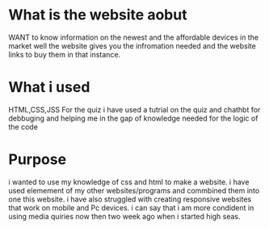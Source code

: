 # What is the website aobut

WANT to know information on the newest and the affordable devices in the market well the website gives you the infromation needed and the website links to buy them in that instance. 


# What i used
HTML,CSS,JSS For the quiz i have used a tutrial on the quiz  and  chathbt for debbuging and helping me in the gap of knowledge needed for the logic of the code



# Purpose 
 i wanted to use my knowledge of css and html to make a website. i have used elemement of my other websites/programs  and commbined them into one this website. i have also struggled with creating responsive websites that work on mobile and Pc devices. i can say that i am more condident in using media quiries now then two week ago when i started high seas.
